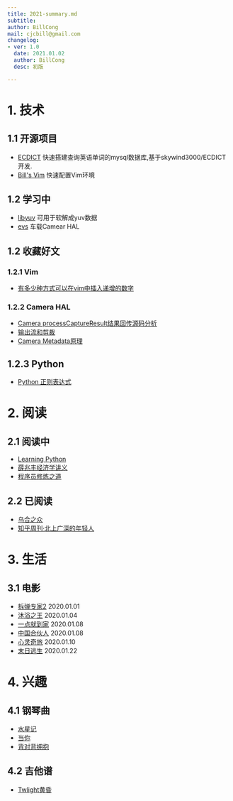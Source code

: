 ```yaml
---
title: 2021-summary.md
subtitle: 
author: BillCong
mail: cjcbill@gmail.com
changelog:
- ver: 1.0
  date: 2021.01.02
  author: BillCong
  desc: 初版 

---
```


# 1. 技术

## 1.1 开源项目

- [ECDICT](https://github.com/ProgrammerBill/ECDICT) 快速搭建查询英语单词的mysql数据库,基于skywind3000/ECDICT开发.
- [Bill's Vim](https://github.com/ProgrammerBill/BillsVim) 快速配置Vim环境

## 1.2 学习中

- [libyuv](https://chromium.googlesource.com/libyuv/libyuv/) 可用于软解成yuv数据
- [evs](https://source.android.com/devices/automotive/camera-hal#ievscamerastream-hw) 车载Camear HAL

## 1.2 收藏好文

### 1.2.1 Vim

- [有多少种方式可以在vim中插入递增的数字](https://blog.csdn.net/sodaslay/article/details/51098752)

### 1.2.2 Camera HAL

- [Camera processCaptureResult结果回传源码分析](https://blog.csdn.net/sinat_22657459/article/details/92410687)
- [输出流和剪裁](https://source.android.com/devices/camera/camera3_crop_reprocess)
- [Camera Metadata原理](https://blog.csdn.net/u013961718/article/details/107161793/)

## 1.2.3 Python

- [Python 正则表达式](https://www.runoob.com/python/python-reg-expressions.html#flags)

# 2. 阅读

## 2.1 阅读中
            
- [Learning Python](https://github.com/MrAlex6204/Books/blob/master/Learning%20Python%2C%205th%20Edition.pdf) 
- [薛兆丰经济学讲义](https://book.douban.com/subject/30242320/)
- [程序员修炼之道](https://book.douban.com/subject/1152111/)

## 2.2 已阅读

- [乌合之众](https://book.douban.com/subject/1012611/)
- [知乎周刊·北上广深的年轻人](https://yuedu.baidu.com/ebook/6d4ab8c8c281e53a5802fff4?pn=1&rf=https%3A%2F%2Fwww.baidu.com%2Flink%3Furl%3Di7c4Rs2IeqO4vbSsE6NMzu-mbj-f_TjQMSFEhjIaHGwfc6YIUOONcrm-smPZvTld-i3npqOwFdWujw4S9mwet_%26wd%3D%26eqid%3De175f0f50000bc58000000065ff7dd72)

# 3. 生活

## 3.1 电影

- [拆弹专家2](https://movie.douban.com/subject/30171424/) 2020.01.01
- [沐浴之王](https://movie.douban.com/subject/34894753/) 2020.01.04
- [一点就到家](https://movie.douban.com/subject/35069506/) 2020.01.08
- [中国合伙人](https://movie.douban.com/subject/11529526/) 2020.01.08
- [心灵奇旅](https://movie.douban.com/subject/24733428/) 2020.01.10
- [末日逃生](https://movie.douban.com/subject/30220799/) 2020.01.22

# 4. 兴趣

## 4.1 钢琴曲

- [水星记](songs/水星记/水星记.pdf)
- [当你]()
- [背对背拥抱]()

## 4.2 吉他谱

- [Twlight黄昏]()
